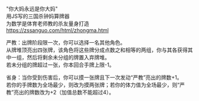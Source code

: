 "你大妈永远是你大妈"  
用JS写的三国杀钟妈算牌器  
为数学是体育老师教的杀友量身打造  
https://zssanguo.com/html/zhongma.html  

严教：出牌阶段限一次，你可以选择一名其他角色。  
从牌堆顶亮出四张牌，该角色将这些牌分成点数之和相等的两组，你与其各获得其中一组，然后将剩余未分组的牌置入弃牌堆。  
若未分组的牌超过一张，你本回合手牌上限-1。  

省身：当你受到伤害后，你可以摸一张牌且下一次发动“严教”亮出的牌数+1。  
若你的手牌数为全场最少，则改为摸两张牌；若你的体力值为全场最少，则“严教”亮出的牌数改为+2（加值总数不能超过4）。  
